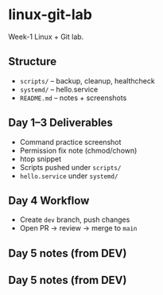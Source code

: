 # linux-git-lab
Week-1 Linux + Git lab.

## Structure
- `scripts/` – backup, cleanup, healthcheck
- `systemd/` – hello.service
- `README.md` – notes + screenshots

## Day 1–3 Deliverables
- Command practice screenshot
- Permission fix note (chmod/chown)
- htop snippet
- Scripts pushed under `scripts/`
- `hello.service` under `systemd/`

## Day 4 Workflow
- Create `dev` branch, push changes
- Open PR → review → merge to `main`

## Day 5 notes (from DEV)

## Day 5 notes (from DEV)
